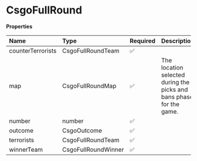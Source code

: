# CsgoFullRound

**Properties**

| Name              | Type                | Required | Description                                                         |
| :---------------- | :------------------ | :------- | :------------------------------------------------------------------ |
| counterTerrorists | CsgoFullRoundTeam   | ✅       |                                                                     |
| map               | CsgoFullRoundMap    | ✅       | The location selected during the picks and bans phase for the game. |
| number            | number              | ✅       |                                                                     |
| outcome           | CsgoOutcome         | ✅       |                                                                     |
| terrorists        | CsgoFullRoundTeam   | ✅       |                                                                     |
| winnerTeam        | CsgoFullRoundWinner | ✅       |                                                                     |
